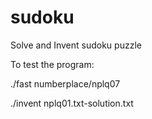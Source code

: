 sudoku
======

Solve and Invent sudoku puzzle

To test the program:

./fast numberplace/nplq07

./invent nplq01.txt-solution.txt